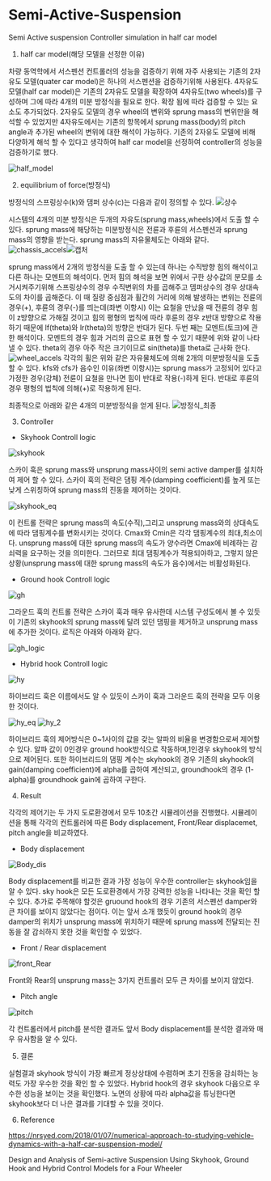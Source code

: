 # Semi-Active-Suspension
Semi Active suspension Controller simulation in half car model

1. half car model(해당 모델을 선정한 이유)

차량 동역학에서 서스펜션 컨트롤러의 성능을 검증하기 위해 자주 사용되는 기존의 2자유도 모델(quater car model)은 하나의 서스펜션을 검증하기위해 사용된다. 4자유도 모델(half car model)은 기존의 2자유도 모델을 확장하여 4자유도(two wheels)를 구성하며 그에 따라 4개의 미분 방정식을 필요로 한다. 확장 됨에 따라 검증할 수 있는 요소도 추가되었다. 2자유도 모델의 경우 wheel의 변위와 sprung mass의 변위만을 해석할 수 있었지만 4자유도에서는 기존의 항목에서 sprung mass(body)의 pitch angle과 추가된 wheel의 변위에 대한 해석이 가능하다. 기존의 2자유도 모델에 비해 다양하게 해석 할 수 있다고 생각하여 half car model을 선정하여 controller의 성능을 검증하기로 했다.

![half_model](https://user-images.githubusercontent.com/79674592/110109504-e73ba180-7df0-11eb-8527-68f398297bbd.jpg)

2. equilibrium of force(방정식)

방정식의 스프링상수(k)와 댐퍼 상수(c)는 다음과 같이 정의할 수 있다.
![상수](https://user-images.githubusercontent.com/79674592/110110283-ee16e400-7df1-11eb-91d1-d36bea8d730a.PNG)

시스템의 4개의 미분 방정식은 두개의 자유도(sprung mass,wheels)에서 도출 할 수 있다. sprung mass에 해당하는 미분방정식은 전륜과 후륜의 서스펜션과 sprung mass의 영향을 받는다. sprung mass의 자유물체도는 아래와 같다.
![chassis_accels](https://user-images.githubusercontent.com/79674592/110110689-8f059f00-7df2-11eb-9b65-bda2947112a2.jpg)![캡처](https://user-images.githubusercontent.com/79674592/110780347-f2d31080-82a7-11eb-870f-555dbfe8fea6.PNG)

sprung mass에서 2개의 방정식을 도출 할 수 있는데 하나는 수직방향 힘의 해석이고 다른 하나는 모멘트의 해석이다. 먼저 힘의 해석을 보면 위에서 구한 상수값의 분모를 소거시켜주기위해 스프링상수의 경우 수직변위의 차를 곱해주고 뎀퍼상수의 경우 상대속도의 차이를 곱해준다. 이 때 질량 중심점과 휠간의 거리에 의해 발생하는 변위는 전륜의 경우(+), 후륜의 경우(-)를 띄는데(좌변 이항시) 이는 요철을 만났을 때 전륜의 경우 힘이 z방향으로 가해질 것이고 힘의 평형의 법칙에 따라 후륜의 경우 z반대 방향으로 작용하기 때문에 lf(theta)와 lr(theta)의 방향은 반대가 된다. 
두번 째는 모멘트(토크)에 관한 해석이다. 모멘트의 경우 힘과 거리의 곱으로 표현 할 수 있기 때문에 위와 같이 나타낼 수 있다. theta의 경우 아주 작은 크기이므로 sin(theta)를 theta로 근사화 한다.
![wheel_accels](https://user-images.githubusercontent.com/79674592/110113373-5f589600-7df6-11eb-898c-89bc3fbe1df2.jpg)
각각의 휠은 위와 같은 자유물체도에 의해 2개의 미분방정식을 도출할 수 있다. kfs와 cfs가 음수인 이유(좌변 이항시)는 sprung mass가 고정되어 있다고 가정한 경우(강체) 전륜이 요철을 만나면 힘이 반대로 작용(-)하게 된다. 반대로 후륜의 경우 평형의 법칙에 의해(+)로 작용하게 된다.

최종적으로 아래와 같은 4개의 미분방정식을 얻게 된다.
![방정식_최종](https://user-images.githubusercontent.com/79674592/110116172-76998280-7dfa-11eb-9fd6-7338664585c8.png)

3. Controller 

- Skyhook Controll logic

![skyhook](https://user-images.githubusercontent.com/79674592/110231701-a5c80500-7f5c-11eb-99d8-5ba103fa9d3c.PNG)

스카이 훅은 sprung mass와 unsprung mass사이의 semi active damper를 설치하여 제어 할 수 있다. 스카이 훅의 전략은 댐핑 계수(damping coefficient)를 높게 또는 낮게 스위칭하여 sprung mass의 진동을 제어하는 것이다. 

![skyhook_eq](https://user-images.githubusercontent.com/79674592/110232002-3ce18c80-7f5e-11eb-8cc6-28898d28722c.PNG)

이 컨트롤 전략은 sprung mass의 속도(수직),그리고 unsprung mass와의 상대속도에 따라 댐핑계수를 변화시키는 것이다. Cmax와 Cmin은 각각 댐핑계수의 최대,최소이다. unsprung mass에 대한 sprung mass의 속도가 양수라면 Cmax에 비례하는 감쇠력을 요구하는 것을 의미한다. 그러므로 최대 댐핑계수가 적용되야하고, 그렇지 않은 상황(unsprung mass에 대한 sprung mass의 속도가 음수)에서는 비활성화된다.

- Ground hook Controll logic

![gh](https://user-images.githubusercontent.com/79674592/110232497-533d1780-7f61-11eb-9e56-80bb1816d5a6.PNG)

그라운드 훅의 컨트롤 전략은 스카이 훅과 매우 유사한데 시스템 구성도에서 볼 수 있듯이 기존의 skyhook의 sprung mass에 달려 있던 댐핑을 제거하고 unsprung mass에 추가한 것이다. 로직은 아래와 아래와 같다.

![gh_logic](https://user-images.githubusercontent.com/79674592/110232548-a1521b00-7f61-11eb-8f6d-ac5682974472.PNG)

- Hybrid hook Controll logic

![hy](https://user-images.githubusercontent.com/79674592/110232592-f68e2c80-7f61-11eb-8afb-e185b809fe65.PNG)

하이브리드 훅은 이름에서도 알 수 있듯이 스카이 훅과 그라운드 훅의 전략을 모두 이용한 것이다. 

![hy_eq](https://user-images.githubusercontent.com/79674592/110232739-f8a4bb00-7f62-11eb-92e3-0bf7b895f33e.PNG)
![hy_2](https://user-images.githubusercontent.com/79674592/110233361-d1e88380-7f66-11eb-8fe2-87e1eb905e32.PNG)

하이브리드 훅의 제어방식은 0~1사이의 값을 갖는 알파의 비율을 변경함으로써 제어할 수 있다. 알파 값이 0인경우 ground hook방식으로 작동하며,1인경우 skyhook의 방식으로 제어된다. 또한 하이브리드의 댐핑 계수는 skyhook의 경우 기존의 skyhook의 gain(damping coefficient)에 alpha를 곱하여 계산되고, groundhook의 경우 (1-alpha)를 groundhook gain에 곱하여 구한다.

4. Result

각각의 제어기는 두 가지 도로환경에서 모두 10초간 시뮬레이션을 진행했다. 시뮬레이션을 통해 각각의 컨트롤러에 따른 Body displacement, Front/Rear displacemet, pitch angle을 비교하였다.

- Body displacement

![Body_dis](https://user-images.githubusercontent.com/79674592/110232827-75d03000-7f63-11eb-8dc3-993f368992a8.PNG)

Body displacement를 비교한 결과 가장 성능이 우수한 controller는 skyhook임을 알 수 있다. sky hook은 모든 도로환경에서 가장 강력한 성능을 나타내는 것을 확인 할 수 있다. 추가로 주목해야 할것은 gruound hook의 경우 기존의 서스펜션 damper와 큰 차이를 보이지 않았다는 점이다. 이는 앞서 소개 했듯이 ground hook의 경우 damper의 위치가 unsprung mass에 위치하기 때문에 sprung mass에 전달되는 진동을 잘 감쇠하지 못한 것을 확인할 수 있었다.

- Front / Rear displacement

![front_Rear](https://user-images.githubusercontent.com/79674592/110233099-183ce300-7f65-11eb-8dc1-3213f0e43673.PNG)

Front와 Rear의 unsprung mass는 3가지 컨트롤러 모두 큰 차이를 보이지 않았다.

- Pitch angle

![pitch](https://user-images.githubusercontent.com/79674592/110233170-926d6780-7f65-11eb-8066-3d7b5d5ef094.PNG)

각 컨트롤러에서 pitch를 분석한 결과도 앞서 Body displacement를 분석한 결과와 매우 유사함을 알 수 있다. 

5. 결론

실험결과 skyhook 방식이 가장 빠르게 정상상태에 수렴하며 초기 진동을 감쇠하는 능력도 가장 우수한 것을 확인 할 수 있었다.
Hybrid hook의 경우 skyhook 다음으로 우수한 성능을 보이는 것을 확인했다. 노면의 상황에 따라 alpha값을 튜닝한다면 skyhook보다 더 나은 결과를 기대할 수 있을 것이다.


6. Reference

https://nrsyed.com/2018/01/07/numerical-approach-to-studying-vehicle-dynamics-with-a-half-car-suspension-model/

Design and Analysis of Semi-active Suspension Using Skyhook, Ground Hook and Hybrid Control Models for a Four Wheeler

